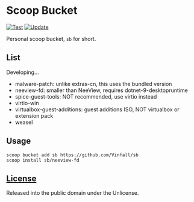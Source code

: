 # Scoop Bucket

[![Test](https://github.com/Vinfall/sb/actions/workflows/test.yml/badge.svg)](https://github.com/Vinfall/sb/actions/workflows/test.yml) [![Update](https://github.com/Vinfall/sb/actions/workflows/update.yml/badge.svg)](https://github.com/Vinfall/sb/actions/workflows/update.yml)

Personal scoop bucket, `sb` for short.

## List

Developing...

- malware-patch: unlike extras-cn, this uses the bundled version
- neeview-fd: smaller than NeeView, requires dotnet-9-desktopruntime
- spice-guest-tools: NOT recommended, use virtio instead
- virtio-win
- virtualbox-guest-additions: guest additions ISO, NOT virtualbox or extension pack
- weasel

## Usage

```pwsh
scoop bucket add sb https://github.com/Vinfall/sb
scoop install sb/neeview-fd
```

## [License](LICENSE)

Released into the public domain under the Unlicense.
